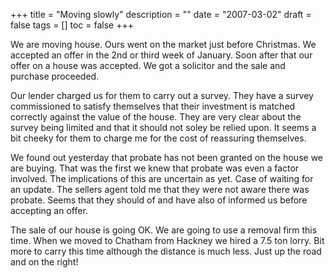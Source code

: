 +++
title = "Moving slowly"
description = ""
date = "2007-03-02"
draft = false
tags = []
toc = false
+++

We are moving house. Ours went on the market just before Christmas. We accepted an offer in the 2nd or third week of January. Soon after that our offer on a house was accepted. We got a solicitor and the sale and purchase proceeded.

Our lender charged us for them to carry out a survey. They have a survey commissioned to satisfy themselves that their investment is matched correctly against the value of the house. They are very clear about the survey being limited and that it should not soley be relied upon. It seems a bit cheeky for them to charge me for the cost of reassuring themselves.

We found out yesterday that probate has not been granted on the house we are buying. That was the first we knew that probate was even a factor involved. The implications of this are uncertain as yet. Case of waiting for an update. The sellers agent told me that they were not aware there was probate. Seems that they should of and have also of informed us before accepting an offer.

The sale of our house is going OK. We are going to use a removal firm this time. When we moved to Chatham from Hackney we hired a 7.5 ton lorry. Bit more to carry this time although the distance is much less. Just up the road and on the right!